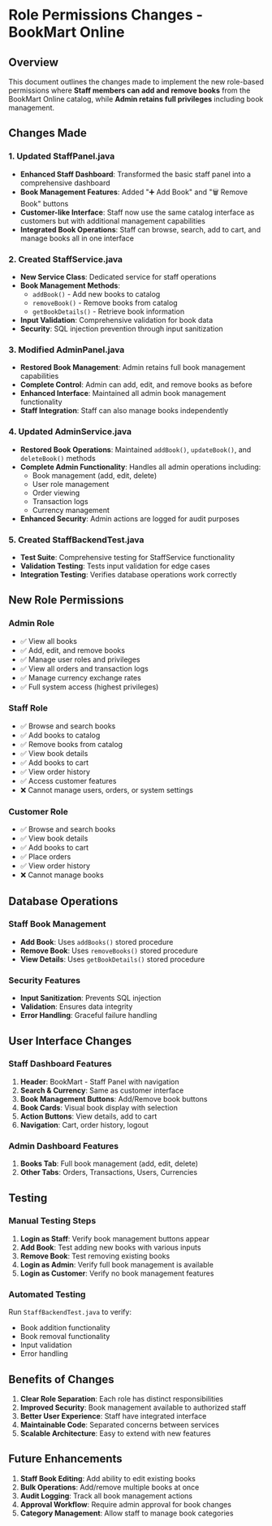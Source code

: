 # Role Permissions Changes - BookMart Online

## Overview
This document outlines the changes made to implement the new role-based permissions where **Staff members can add and remove books** from the BookMart Online catalog, while **Admin retains full privileges** including book management.

## Changes Made

### 1. Updated StaffPanel.java
- **Enhanced Staff Dashboard**: Transformed the basic staff panel into a comprehensive dashboard
- **Book Management Features**: Added "➕ Add Book" and "🗑️ Remove Book" buttons
- **Customer-like Interface**: Staff now use the same catalog interface as customers but with additional management capabilities
- **Integrated Book Operations**: Staff can browse, search, add to cart, and manage books all in one interface

### 2. Created StaffService.java
- **New Service Class**: Dedicated service for staff operations
- **Book Management Methods**:
  - `addBook()` - Add new books to catalog
  - `removeBook()` - Remove books from catalog
  - `getBookDetails()` - Retrieve book information
- **Input Validation**: Comprehensive validation for book data
- **Security**: SQL injection prevention through input sanitization

### 3. Modified AdminPanel.java
- **Restored Book Management**: Admin retains full book management capabilities
- **Complete Control**: Admin can add, edit, and remove books as before
- **Enhanced Interface**: Maintained all admin book management functionality
- **Staff Integration**: Staff can also manage books independently

### 4. Updated AdminService.java
- **Restored Book Operations**: Maintained `addBook()`, `updateBook()`, and `deleteBook()` methods
- **Complete Admin Functionality**: Handles all admin operations including:
  - Book management (add, edit, delete)
  - User role management
  - Order viewing
  - Transaction logs
  - Currency management
- **Enhanced Security**: Admin actions are logged for audit purposes

### 5. Created StaffBackendTest.java
- **Test Suite**: Comprehensive testing for StaffService functionality
- **Validation Testing**: Tests input validation for edge cases
- **Integration Testing**: Verifies database operations work correctly

## New Role Permissions

### Admin Role
- ✅ View all books
- ✅ Add, edit, and remove books
- ✅ Manage user roles and privileges
- ✅ View all orders and transaction logs
- ✅ Manage currency exchange rates
- ✅ Full system access (highest privileges)

### Staff Role
- ✅ Browse and search books
- ✅ Add books to catalog
- ✅ Remove books from catalog
- ✅ View book details
- ✅ Add books to cart
- ✅ View order history
- ✅ Access customer features
- ❌ Cannot manage users, orders, or system settings

### Customer Role
- ✅ Browse and search books
- ✅ View book details
- ✅ Add books to cart
- ✅ Place orders
- ✅ View order history
- ❌ Cannot manage books

## Database Operations

### Staff Book Management
- **Add Book**: Uses `addBooks()` stored procedure
- **Remove Book**: Uses `removeBooks()` stored procedure
- **View Details**: Uses `getBookDetails()` stored procedure

### Security Features
- **Input Sanitization**: Prevents SQL injection
- **Validation**: Ensures data integrity
- **Error Handling**: Graceful failure handling

## User Interface Changes

### Staff Dashboard Features
1. **Header**: BookMart - Staff Panel with navigation
2. **Search & Currency**: Same as customer interface
3. **Book Management Buttons**: Add/Remove book buttons
4. **Book Cards**: Visual book display with selection
5. **Action Buttons**: View details, add to cart
6. **Navigation**: Cart, order history, logout

### Admin Dashboard Features
1. **Books Tab**: Full book management (add, edit, delete)
2. **Other Tabs**: Orders, Transactions, Users, Currencies

## Testing

### Manual Testing Steps
1. **Login as Staff**: Verify book management buttons appear
2. **Add Book**: Test adding new books with various inputs
3. **Remove Book**: Test removing existing books
4. **Login as Admin**: Verify full book management is available
5. **Login as Customer**: Verify no book management features

### Automated Testing
Run `StaffBackendTest.java` to verify:
- Book addition functionality
- Book removal functionality
- Input validation
- Error handling

## Benefits of Changes

1. **Clear Role Separation**: Each role has distinct responsibilities
2. **Improved Security**: Book management available to authorized staff
3. **Better User Experience**: Staff have integrated interface
4. **Maintainable Code**: Separated concerns between services
5. **Scalable Architecture**: Easy to extend with new features

## Future Enhancements

1. **Staff Book Editing**: Add ability to edit existing books
2. **Bulk Operations**: Add/remove multiple books at once
3. **Audit Logging**: Track all book management actions
4. **Approval Workflow**: Require admin approval for book changes
5. **Category Management**: Allow staff to manage book categories 